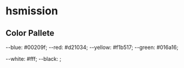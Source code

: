 # hsmission

## Color Pallete

--blue: #00209f;
--red: #d21034;
--yellow: #f1b517;
--green: #016a16;

--white: #fff;
--black: ;